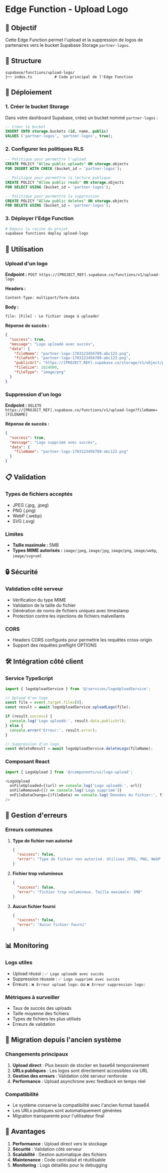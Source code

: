 # Edge Function - Upload Logo

## 🎯 Objectif

Cette Edge Function permet l'upload et la suppression de logos de partenaires vers le bucket Supabase Storage `partner-logos`.

## 📁 Structure

```
supabase/functions/upload-logo/
├── index.ts          # Code principal de l'Edge Function
```

## 🚀 Déploiement

### 1. Créer le bucket Storage

Dans votre dashboard Supabase, créez un bucket nommé `partner-logos` :

```sql
-- Créer le bucket
INSERT INTO storage.buckets (id, name, public) 
VALUES ('partner-logos', 'partner-logos', true);
```

### 2. Configurer les politiques RLS

```sql
-- Politique pour permettre l'upload
CREATE POLICY "Allow public uploads" ON storage.objects
FOR INSERT WITH CHECK (bucket_id = 'partner-logos');

-- Politique pour permettre la lecture publique
CREATE POLICY "Allow public reads" ON storage.objects
FOR SELECT USING (bucket_id = 'partner-logos');

-- Politique pour permettre la suppression
CREATE POLICY "Allow public deletes" ON storage.objects
FOR DELETE USING (bucket_id = 'partner-logos');
```

### 3. Déployer l'Edge Function

```bash
# Depuis la racine du projet
supabase functions deploy upload-logo
```

## 🔧 Utilisation

### Upload d'un logo

**Endpoint :** `POST https://[PROJECT_REF].supabase.co/functions/v1/upload-logo`

**Headers :**
```
Content-Type: multipart/form-data
```

**Body :**
```
file: [File] - Le fichier image à uploader
```

**Réponse de succès :**
```json
{
  "success": true,
  "message": "Logo uploadé avec succès",
  "data": {
    "fileName": "partner-logo-1703123456789-abc123.png",
    "filePath": "partner-logo-1703123456789-abc123.png",
    "publicUrl": "https://[PROJECT_REF].supabase.co/storage/v1/object/public/partner-logos/partner-logo-1703123456789-abc123.png",
    "fileSize": 1024000,
    "fileType": "image/png"
  }
}
```

### Suppression d'un logo

**Endpoint :** `DELETE https://[PROJECT_REF].supabase.co/functions/v1/upload-logo?fileName=[FILENAME]`

**Réponse de succès :**
```json
{
  "success": true,
  "message": "Logo supprimé avec succès",
  "data": {
    "fileName": "partner-logo-1703123456789-abc123.png"
  }
}
```

## 📋 Validation

### Types de fichiers acceptés
- JPEG (.jpg, .jpeg)
- PNG (.png)
- WebP (.webp)
- SVG (.svg)

### Limites
- **Taille maximale :** 5MB
- **Types MIME autorisés :** `image/jpeg`, `image/jpg`, `image/png`, `image/webp`, `image/svg+xml`

## 🔒 Sécurité

### Validation côté serveur
- Vérification du type MIME
- Validation de la taille du fichier
- Génération de noms de fichiers uniques avec timestamp
- Protection contre les injections de fichiers malveillants

### CORS
- Headers CORS configurés pour permettre les requêtes cross-origin
- Support des requêtes preflight OPTIONS

## 🛠️ Intégration côté client

### Service TypeScript

```typescript
import { logoUploadService } from '@/services/logoUploadService';

// Upload d'un logo
const file = event.target.files[0];
const result = await logoUploadService.uploadLogo(file);

if (result.success) {
  console.log('Logo uploadé:', result.data.publicUrl);
} else {
  console.error('Erreur:', result.error);
}

// Suppression d'un logo
const deleteResult = await logoUploadService.deleteLogo(fileName);
```

### Composant React

```typescript
import { LogoUpload } from '@/components/ui/logo-upload';

<LogoUpload
  onFileUploaded={(url) => console.log('Logo uploadé:', url)}
  onFileRemoved={() => console.log('Logo supprimé')}
  onFileDataChange={(fileData) => console.log('Données du fichier:', fileData)}
/>
```

## 🐛 Gestion d'erreurs

### Erreurs communes

1. **Type de fichier non autorisé**
   ```json
   {
     "success": false,
     "error": "Type de fichier non autorisé. Utilisez JPEG, PNG, WebP ou SVG."
   }
   ```

2. **Fichier trop volumineux**
   ```json
   {
     "success": false,
     "error": "Fichier trop volumineux. Taille maximale: 5MB"
   }
   ```

3. **Aucun fichier fourni**
   ```json
   {
     "success": false,
     "error": "Aucun fichier fourni"
   }
   ```

## 📊 Monitoring

### Logs utiles
- Upload réussi : `✅ Logo uploadé avec succès`
- Suppression réussie : `✅ Logo supprimé avec succès`
- Erreurs : `❌ Erreur upload logo:` ou `❌ Erreur suppression logo:`

### Métriques à surveiller
- Taux de succès des uploads
- Taille moyenne des fichiers
- Types de fichiers les plus utilisés
- Erreurs de validation

## 🔄 Migration depuis l'ancien système

### Changements principaux
1. **Upload direct** : Plus besoin de stocker en base64 temporairement
2. **URLs publiques** : Les logos sont directement accessibles via URL
3. **Gestion des erreurs** : Validation côté serveur renforcée
4. **Performance** : Upload asynchrone avec feedback en temps réel

### Compatibilité
- Le système conserve la compatibilité avec l'ancien format base64
- Les URLs publiques sont automatiquement générées
- Migration transparente pour l'utilisateur final

## 🎉 Avantages

1. **Performance** : Upload direct vers le stockage
2. **Sécurité** : Validation côté serveur
3. **Scalabilité** : Gestion automatique des fichiers
4. **Maintenance** : Code centralisé et réutilisable
5. **Monitoring** : Logs détaillés pour le debugging

